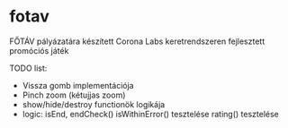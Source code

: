 # fotav
FŐTÁV pályázatára készített Corona Labs keretrendszeren fejlesztett promóciós játék

TODO list:
 * Vissza gomb implementációja
 * Pinch zoom (kétujjas zoom)
 * show/hide/destroy functionök logikája
 * logic: isEnd, endCheck()
          isWithinError() tesztelése
          rating() tesztelése
